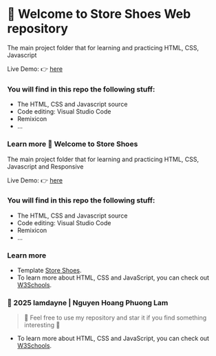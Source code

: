 # :sparkling_heart: Welcome to Store Shoes Web repository

The main project folder that for learning and practicing HTML, CSS, Javascript

Live Demo: :point_right: [here](https://lamdayne.github.io/store-shoes/)

### You will find in this repo the following stuff:
* The HTML, CSS and Javascript source
* Code editing: Visual Studio Code
* Remixicon
* ...
### Learn more :sparkling_heart: Welcome to Store Shoes

The main project folder that for learning and practicing HTML, CSS, Javascript and Responsive

Live Demo: :point_right: [here](https://lamdayne.github.io/store-shoes/)

### You will find in this repo the following stuff:
* The HTML, CSS and Javascript source
* Code editing: Visual Studio Code
* Remixicon
* ...
### Learn more
- Template [Store Shoes](https://www.w3schools.com/w3css/tryw3css_templates_band.htm).
- To learn more about HTML, CSS and JavaScript, you can check out [W3Schools](https://www.w3schools.com/).

### 📖 2025 lamdayne | Nguyen Hoang Phuong Lam
> :love_you_gesture: Feel free to use my repository and star it if you find something interesting :love_you_gesture:
- To learn more about HTML, CSS and JavaScript, you can check out [W3Schools](https://www.w3schools.com/).
